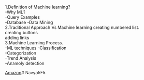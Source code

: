 1.Definition of Machine learning?  
  -Why ML?  
  -Query Examples  
  -Database
  -Data Mining  
2.Traditional Approach Vs Machine learning
creating numbered list.  
creating buttons  
adding links  
3.Machine Learning Process.  
 -ML techniques
  -Classification  
  -Categorization  
  -Trend Analysis  
  -Anamoly detection
  
[Amazon](https://www.amazon.in/)# Navya5F5
